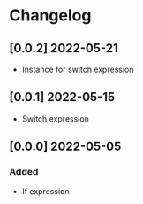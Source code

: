 # Changelog

## [0.0.2] 2022-05-21

- Instance for switch expression

## [0.0.1] 2022-05-15

- Switch expression

## [0.0.0] 2022-05-05

### Added

- If expression
